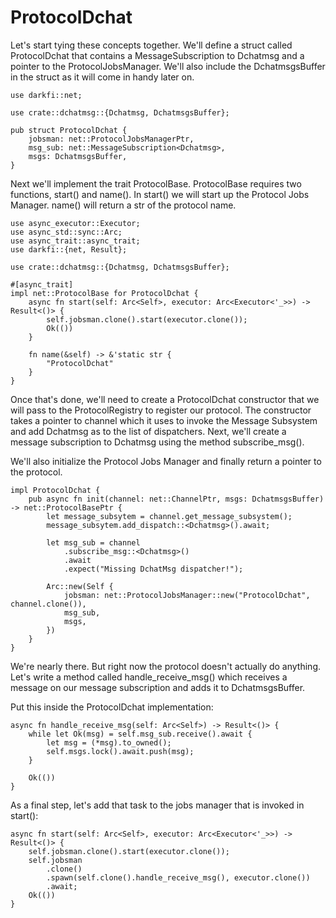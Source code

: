 # ProtocolDchat

Let's start tying these concepts together. We'll define a struct called
ProtocolDchat that contains a MessageSubscription to Dchatmsg and a
pointer to the ProtocolJobsManager. We'll also include the DchatmsgsBuffer
in the struct as it will come in handy later on.

```
use darkfi::net;

use crate::dchatmsg::{Dchatmsg, DchatmsgsBuffer};

pub struct ProtocolDchat {
    jobsman: net::ProtocolJobsManagerPtr,
    msg_sub: net::MessageSubscription<Dchatmsg>,
    msgs: DchatmsgsBuffer,
}
```

Next we'll implement the trait ProtocolBase. ProtocolBase requires two
functions, start() and name(). In start() we will start up the Protocol
Jobs Manager. name() will return a str of the protocol name.

```
use async_executor::Executor;
use async_std::sync::Arc;
use async_trait::async_trait;
use darkfi::{net, Result};

use crate::dchatmsg::{Dchatmsg, DchatmsgsBuffer};

#[async_trait]
impl net::ProtocolBase for ProtocolDchat {
    async fn start(self: Arc<Self>, executor: Arc<Executor<'_>>) -> Result<()> {
        self.jobsman.clone().start(executor.clone());
        Ok(())
    }

    fn name(&self) -> &'static str {
        "ProtocolDchat"
    }
}
```

Once that's done, we'll need to create a ProtocolDchat constructor that
we will pass to the ProtocolRegistry to register our protocol. The
constructor takes a pointer to channel which it uses to invoke the
Message Subsystem and add Dchatmsg as to the list of dispatchers. Next,
we'll create a message subscription to Dchatmsg using the method
subscribe_msg().

We'll also initialize the Protocol Jobs Manager and finally return a
pointer to the protocol.

```
impl ProtocolDchat {
    pub async fn init(channel: net::ChannelPtr, msgs: DchatmsgsBuffer) -> net::ProtocolBasePtr {
        let message_subsytem = channel.get_message_subsystem();
        message_subsytem.add_dispatch::<Dchatmsg>().await;

        let msg_sub = channel
            .subscribe_msg::<Dchatmsg>()
            .await
            .expect("Missing DchatMsg dispatcher!");

        Arc::new(Self {
            jobsman: net::ProtocolJobsManager::new("ProtocolDchat", channel.clone()),
            msg_sub,
            msgs,
        })
    }
}
```

We're nearly there. But right now the protocol doesn't actually do
anything. Let's write a method called handle_receive_msg() which receives
a message on our message subscription and adds it to DchatmsgsBuffer.
 
Put this inside the ProtocolDchat implementation:

```
async fn handle_receive_msg(self: Arc<Self>) -> Result<()> {
    while let Ok(msg) = self.msg_sub.receive().await {
        let msg = (*msg).to_owned();
        self.msgs.lock().await.push(msg);
    }

    Ok(())
}
```

As a final step, let's add that task to the jobs manager that is invoked
in start():

```
async fn start(self: Arc<Self>, executor: Arc<Executor<'_>>) -> Result<()> {
    self.jobsman.clone().start(executor.clone());
    self.jobsman
        .clone()
        .spawn(self.clone().handle_receive_msg(), executor.clone())
        .await;
    Ok(())
}
```
